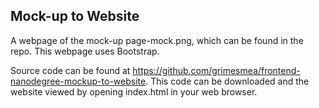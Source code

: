 ## Mock-up to Website
A webpage of the mock-up page-mock.png, which can be found in the repo. This webpage uses Bootstrap.

Source code can be found at https://github.com/grimesmea/frontend-nanodegree-mockup-to-website. This code can be downloaded and the website viewed by opening index.html in your web browser.  

